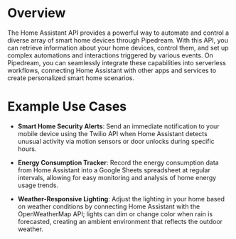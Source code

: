 # Overview

The Home Assistant API provides a powerful way to automate and control a diverse array of smart home devices through Pipedream. With this API, you can retrieve information about your home devices, control them, and set up complex automations and interactions triggered by various events. On Pipedream, you can seamlessly integrate these capabilities into serverless workflows, connecting Home Assistant with other apps and services to create personalized smart home scenarios.

# Example Use Cases

- **Smart Home Security Alerts**: Send an immediate notification to your mobile device using the Twilio API when Home Assistant detects unusual activity via motion sensors or door unlocks during specific hours.

- **Energy Consumption Tracker**: Record the energy consumption data from Home Assistant into a Google Sheets spreadsheet at regular intervals, allowing for easy monitoring and analysis of home energy usage trends.

- **Weather-Responsive Lighting**: Adjust the lighting in your home based on weather conditions by connecting Home Assistant with the OpenWeatherMap API; lights can dim or change color when rain is forecasted, creating an ambient environment that reflects the outdoor weather.
